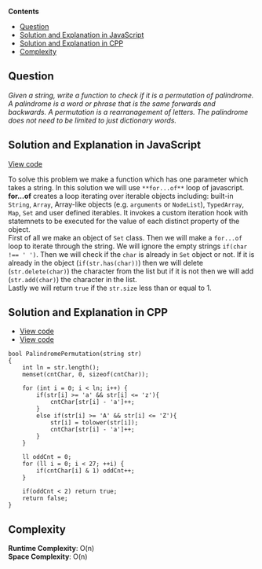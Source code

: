 **Contents**

- [Question](#question)
- [Solution and Explanation in JavaScript](#solution-and-explanation-in-javascript)
- [Solution and Explanation in CPP](#solution-and-explanation-in-cpp)
- [Complexity](#complexity)

## Question

*Given a string, write a function to check if it is a permutation of palindrome. A palindrome is a word or phrase that is the same forwards and backwards. A permutation is a rearranagement of letters. The palindrome does not need to be limited to just dictionary words.*

## Solution and Explanation in JavaScript

[View code](/src/Array%20and%20Strings/Array/PalindromePermutation/PalindromePermutation.js)

To solve this problem we make a function which has one parameter which takes a string. In this solution we will use `**for...of**` loop of javascript. <br>
**for...of** creates a loop iterating over iterable objects including: built-in `String`, `Array`, Array-like objects (e.g. `arguments` or `NodeList`), `TypedArray`, `Map`, `Set` and user defined iterables. It invokes a custom iteration hook with statemnets to be executed for the value of each distinct property of the object. <br>
First of all we make an object of `Set` class. Then we will make a `for...of` loop to iterate through the string. We will ignore the empty strings `if(char !== ' ')`. Then we will check if the `char` is already in `Set` object or not. If it is already in the object (`if(str.has(char))`) then we will delete (`str.delete(char)`) the character from the list but if it is not then we will add (`str.add(char)`) the character in the list. <br>
Lastly we will return `true` if the `str.size` less than or equal to 1. 

## Solution and Explanation in CPP 

- [View code](/src/Array%20and%20Strings/Array/PalindromePermutation/PalindromePermutation01.cpp)
- [View code](/src/Array%20and%20Strings/Array/PalindromePermutation/PalindromePermutation02.cpp)


```
bool PalindromePermutation(string str)
{
    int ln = str.length();
    memset(cntChar, 0, sizeof(cntChar));

    for (int i = 0; i < ln; i++) {
        if(str[i] >= 'a' && str[i] <= 'z'){
            cntChar[str[i] - 'a']++;
        }
        else if(str[i] >= 'A' && str[i] <= 'Z'){
            str[i] = tolower(str[i]);
            cntChar[str[i] - 'a']++;
        }
    }
    
    ll oddCnt = 0;
    for (ll i = 0; i < 27; ++i) {
        if(cntChar[i] & 1) oddCnt++;
    }

    if(oddCnt < 2) return true;
    return false;
}
```
## Complexity
**Runtime Complexity**: O(n) <br>
**Space Complexity**: O(n)